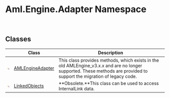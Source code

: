 Aml.Engine.Adapter Namespace
============================
 


Classes
-------

                | Class                 | Description                                                                                                                                                            
--------------- | --------------------- | ---------------------------------------------------------------------------------------------------------------------------------------------------------------------- 
![Public class] | [AMLEngineAdapter][1] | This class provides methods, which exists in the old AMLEngine_v3.x.x and are no longer supported. These methods are provided to support the migration of legacy code. 
![Public class] | [LinkedObjects][2]    | **Obsolete.**This class can be used to access InternalLink data.                                                                                                       

[1]: AMLEngineAdapter/README.md
[2]: LinkedObjects/README.md
[3]: https://www.automationml.org
[4]: ../icons/logoShade.png
[Public class]: ../icons/pubclass.gif "Public class"